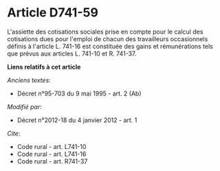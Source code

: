 # Article D741-59

L'assiette des cotisations sociales prise en compte pour le calcul des cotisations dues pour l'emploi de chacun des
travailleurs occasionnels définis à l'article L. 741-16 est constituée des gains et rémunérations tels que prévus aux
articles L. 741-10 et R. 741-37.

**Liens relatifs à cet article**

_Anciens textes_:

  - Décret n°95-703 du 9 mai 1995 - art. 2 (Ab)

_Modifié par_:

  - Décret n°2012-18 du 4 janvier 2012 - art. 1

_Cite_:

  - Code rural - art. L741-10
  - Code rural - art. L741-16
  - Code rural - art. R741-37
